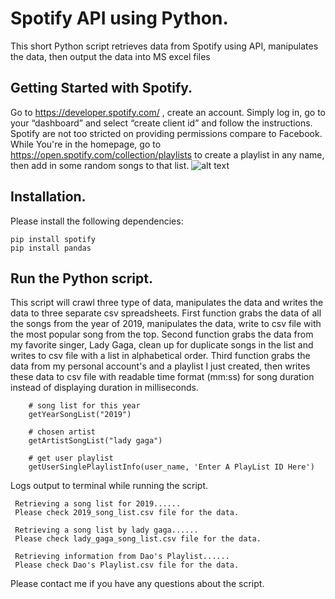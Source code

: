 # Spotify API using Python.
This short Python script retrieves data from Spotify using API, manipulates the data, then output the data into MS excel files  

## Getting Started with Spotify.
Go to https://developer.spotify.com/ , create an account. Simply log in, go to your “dashboard” and select “create client id” and follow the instructions. Spotify are not too stricted on providing permissions compare to Facebook.
While You're in the homepage, go to https://open.spotify.com/collection/playlists to create a playlist in any name, then add in some random songs to that list.
![alt text](http://i63.tinypic.com/2qlfn8m.jpg)

## Installation.
Please install the following dependencies:
```
pip install spotify
pip install pandas
```
## Run the Python script.
This script will crawl three type of data, manipulates the data and writes the data to three separate csv spreadsheets.
   First function grabs the data of all the songs from the year of 2019, manipulates the data, write to csv file with the most popular      song from the top.
   Second function grabs the data from my favorite singer, Lady Gaga, clean up for duplicate songs in the list and writes to csv file      with a list in alphabetical order.
   Third function grabs the data from my personal account's and a playlist I just created, then writes these data to csv file with          readable time format (mm:ss) for song duration instead of displaying duration in milliseconds.
   
```
    # song list for this year
    getYearSongList("2019")

    # chosen artist
    getArtistSongList("lady gaga")
    
    # get user playlist
    getUserSinglePlaylistInfo(user_name, 'Enter A PlayList ID Here') 
 ```
 Logs output to terminal while running the script.
 ```
  Retrieving a song list for 2019......
  Please check 2019_song_list.csv file for the data.

  Retrieving a song list by lady gaga......
  Please check lady_gaga_song_list.csv file for the data.

  Retrieving information from Dao's Playlist......
  Please check Dao's Playlist.csv file for the data.
 ```
 
Please contact me if you have any questions about the script.
